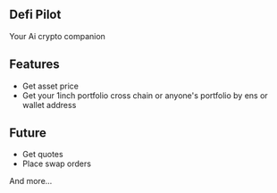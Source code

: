 ## Defi Pilot

Your Ai crypto companion

## Features

- Get asset price
- Get your 1inch portfolio cross chain or anyone's portfolio by ens or wallet address

## Future

- Get quotes
- Place swap orders

And more...
